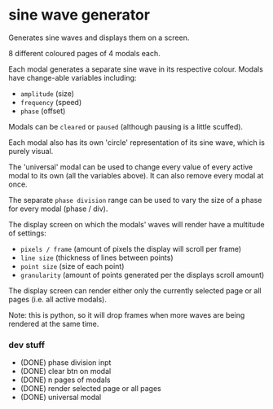 # sine wave generator

Generates sine waves and displays them on a screen.

8 different coloured pages of 4 modals each. 

Each modal generates a separate sine wave in its respective colour. Modals have change-able variables including:
- `amplitude` (size)
- `frequency` (speed)
- `phase` (offset) 

Modals can be `cleared` or `paused` (although pausing is a little scuffed).

Each modal also has its own 'circle' representation of its sine wave, which is purely visual.

The 'universal' modal can be used to change every value of every active modal to its own (all the variables above).
It can also remove every modal at once.

The separate `phase division` range can be used to vary the size of a phase for every modal (phase / div).

The display screen on which the modals' waves will render have a multitude of settings:
- `pixels / frame` (amount of pixels the display will scroll per frame)
- `line size` (thickness of lines between points)
- `point size` (size of each point)
- `granularity` (amount of points generated per the displays scroll amount)

The display screen can render either only the currently selected page or all pages (i.e. all active modals).

Note: this is python, so it will drop frames when more waves are being rendered at the same time.

### dev stuff


- (DONE) phase division inpt
- (DONE) clear btn on modal
- (DONE) n pages of modals
- (DONE) render selected page or all pages
- (DONE) universal modal
